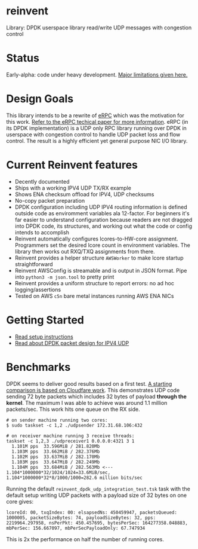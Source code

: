 # reinvent
Library: DPDK userspace library read/write UDP messages with congestion control

# Status
Early-alpha: code under heavy development. [Major limitations given here.](https://github.com/rodgarrison/reinvent/issues)

# Design Goals
This library intends to be a rewrite of [eRPC](https://github.com/erpc-io/eRPC) which was the motivation for this work.
[Refer to the eRPC techical paper for more information](https://www.usenix.org/system/files/nsdi19-kalia.pdf). eRPC 
(in its DPDK implementation) is a UDP only RPC library running over DPDK in userspace with congestion control to handle
UDP packet loss and flow control. The result is a highly efficient yet general purpose NIC I/O library.

# Current Reinvent features
* Decently documented
* Ships with a working IPV4 UDP TX/RX example
* Shows ENA checksum offload for IPV4, UDP checksums
* No-copy packet preparation
* DPDK configuration including UDP IPV4 routing information is defined outside code as enviromment variables ala
12-factor. For beginners it's far easier to understand configuration because readers are not dragged into DPDK code,
its structures, and working out what the code or config intends to accomplish
* Reinvent automatically configures lcores-to-HW-core assignment. Programmers set the desired lcore count in
environment variables. The library then works out RXQ/TXQ assignments from there.
* Reinvent provides a helper structure `AWSWorker` to make lcore startup straightforward
* Reinvent AWSConfig is streamable and is output in JSON format. Pipe into `python3 -m json.tool` to pretty print
* Reinvent provides a uniform structure to report errors: no ad hoc logging/assertions
* Tested on AWS `c5n` bare metal instances running AWS ENA NICs

# Getting Started
* [Read setup instructions](https://github.com/rodgarrison/reinvent/blob/main/doc/aws_ena_setup.md)
* [Read about DPDK packet design for IPV4 UDP](https://github.com/rodgarrison/reinvent/blob/main/doc/aws_ena_packet_design.md)

# Benchmarks
DPDK seems to deliver good results based on a first test. [A starting comparison is based on Cloudfare work](https://blog.cloudflare.com/how-to-receive-a-million-packets/). This demonstrates UDP code sending 72 byte packets which includes 32 bytes of payload **through the kernel**. The maximum I was able to achieve was around 1.1 million packets/sec. This work hits one queue on the RX side. 

```
# on sender machine running two cores:
$ sudo taskset -c 1,2 ./udpsender 172.31.68.106:432

# on receiver machine running 3 receive threads:
taskset -c 1,2,3 ./udpreceiver1 0.0.0.0:4321 3 1
  1.101M pps  33.596MiB / 281.820Mb 
  1.103M pps  33.662MiB / 282.376Mb
  1.102M pps  33.637MiB / 282.170Mb
  1.103M pps  33.647MiB / 282.249Mb
  1.104M pps  33.684MiB / 282.563Mb <--- 1.104*1000000*32/1024/1024=33.6MiB/sec, 1.104*1000000*32*8/1000/1000=282.6 million bits/sec 
```

Running the default `reinvent_dpdk_udp_integration_test.tsk` task with the default setup writing UDP packets with a payload size of 32 bytes on one core gives:

```
lcoreId: 00, txqIndex: 00: elsapsedNs: 450459947, packetsQueued: 1000005, packetSizeBytes: 74, payloadSizeBytes: 32, pps: 2219964.297958, nsPerPkt: 450.457695, bytesPerSec: 164277358.048883, mbPerSec: 156.667097, mbPerSecPayloadOnly: 67.747934
```

This is 2x the performance on half the number of running cores.
